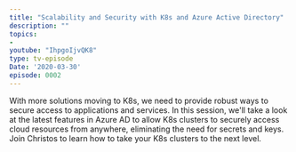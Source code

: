 ```yaml
---
title: "Scalability and Security with K8s and Azure Active Directory"
description: ""
topics:
- 
youtube: "IhpgoIjvQK8"
type: tv-episode
Date: '2020-03-30'
episode: 0002
---
```


With more solutions moving to K8s, we need to provide robust ways to secure access to applications and services. In this session, we'll take a look at the latest features in Azure AD to allow K8s clusters to securely access cloud resources from anywhere, eliminating the need for secrets and keys. Join Christos to learn how to take your K8s clusters to the next level.